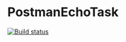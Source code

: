 # PostmanEchoTask

[![Build status](https://ci.appveyor.com/api/projects/status/m5l6mnu5d3mtjia9?svg=true)](https://ci.appveyor.com/project/fshakrun/postmanechotask)
